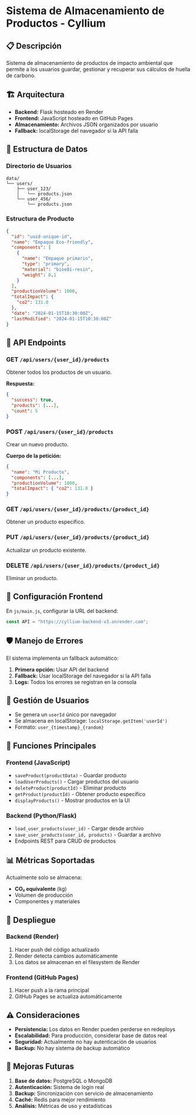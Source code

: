 # Sistema de Almacenamiento de Productos - Cyllium

## 📋 Descripción

Sistema de almacenamiento de productos de impacto ambiental que permite a los usuarios guardar, gestionar y recuperar sus cálculos de huella de carbono.

## 🏗️ Arquitectura

- **Backend:** Flask hosteado en Render
- **Frontend:** JavaScript hosteado en GitHub Pages
- **Almacenamiento:** Archivos JSON organizados por usuario
- **Fallback:** localStorage del navegador si la API falla

## 📁 Estructura de Datos

### Directorio de Usuarios
```
data/
└── users/
    ├── user_123/
    │   └── products.json
    └── user_456/
        └── products.json
```

### Estructura de Producto
```json
{
  "id": "uuid-unique-id",
  "name": "Empaque Eco-friendly",
  "components": [
    {
      "name": "Empaque primario",
      "type": "primary",
      "material": "bioe8i-resin",
      "weight": 0.1
    }
  ],
  "productionVolume": 1000,
  "totalImpact": {
    "co2": 131.0
  },
  "date": "2024-01-15T10:30:00Z",
  "lastModified": "2024-01-15T10:30:00Z"
}
```

## 🚀 API Endpoints

### GET `/api/users/{user_id}/products`
Obtener todos los productos de un usuario.

**Respuesta:**
```json
{
  "success": true,
  "products": [...],
  "count": 5
}
```

### POST `/api/users/{user_id}/products`
Crear un nuevo producto.

**Cuerpo de la petición:**
```json
{
  "name": "Mi Producto",
  "components": [...],
  "productionVolume": 1000,
  "totalImpact": { "co2": 131.0 }
}
```

### GET `/api/users/{user_id}/products/{product_id}`
Obtener un producto específico.

### PUT `/api/users/{user_id}/products/{product_id}`
Actualizar un producto existente.

### DELETE `/api/users/{user_id}/products/{product_id}`
Eliminar un producto.

## 🔧 Configuración Frontend

En `js/main.js`, configurar la URL del backend:

```javascript
const API = "https://cyllium-backend-v3.onrender.com";
```

## 🛡️ Manejo de Errores

El sistema implementa un fallback automático:

1. **Primera opción:** Usar API del backend
2. **Fallback:** Usar localStorage del navegador si la API falla
3. **Logs:** Todos los errores se registran en la consola

## 👤 Gestión de Usuarios

- Se genera un `userId` único por navegador
- Se almacena en localStorage: `localStorage.getItem('userId')`
- Formato: `user_{timestamp}_{random}`

## 🔄 Funciones Principales

### Frontend (JavaScript)
- `saveProduct(productData)` - Guardar producto
- `loadUserProducts()` - Cargar productos del usuario
- `deleteProduct(productId)` - Eliminar producto
- `getProduct(productId)` - Obtener producto específico
- `displayProducts()` - Mostrar productos en la UI

### Backend (Python/Flask)
- `load_user_products(user_id)` - Cargar desde archivo
- `save_user_products(user_id, products)` - Guardar a archivo
- Endpoints REST para CRUD de productos

## 📊 Métricas Soportadas

Actualmente solo se almacena:
- **CO₂ equivalente** (kg)
- Volumen de producción
- Componentes y materiales

## 🚀 Despliegue

### Backend (Render)
1. Hacer push del código actualizado
2. Render detecta cambios automáticamente
3. Los datos se almacenan en el filesystem de Render

### Frontend (GitHub Pages)
1. Hacer push a la rama principal
2. GitHub Pages se actualiza automáticamente

## ⚠️ Consideraciones

- **Persistencia:** Los datos en Render pueden perderse en redeploys
- **Escalabilidad:** Para producción, considerar base de datos real
- **Seguridad:** Actualmente no hay autenticación de usuarios
- **Backup:** No hay sistema de backup automático

## 🔮 Mejoras Futuras

1. **Base de datos:** PostgreSQL o MongoDB
2. **Autenticación:** Sistema de login real
3. **Backup:** Sincronización con servicio de almacenamiento
4. **Caché:** Redis para mejor rendimiento
5. **Análisis:** Métricas de uso y estadísticas 